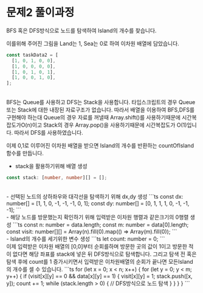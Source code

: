 # 문제2 풀이과정

BFS 혹은 DFS방식으로 노드를 탐색하여 Island의 개수를 찾습니다.

이를위해 주어진 그림을 Land는 1, Sea는 0로 하여 이차원 배열에 담았습니다.

```ts
const taskData2 = [
  [1, 0, 1, 0, 0],
  [1, 0, 0, 0, 0],
  [1, 0, 1, 0, 1],
  [1, 0, 0, 1, 0],
];
```
<br>
BFS는 Queue를 사용하고 DFS는 Stack을 사용합니다. 타입스크립트의 경우 Queue 또는 Stack에 대한 내장된 자료구조가 없습니다. 따라서 배열을 이용하여 BFS,DFS를 구현해야 하는대 Queue의 경우 자료를 꺼낼때 Array.shift()를 사용하기때문에 시간복잡도가O(n)이고 Stack의 경우 Array.pop()을 사용하기때문에 시간복잡도가 O(1)입니다. 따라서 DFS를 사용하였습니다.

이제 0,1로 이루어진 이차원 배열을 받으면 Island의 개수를 반환하는 countOfIsland 함수를 만듭니다.
<br>
- stack을 활용하기위해 배열 생성
```ts
const stack: [number, number][] = [];
```
<br>
- 선택된 노드의 상하좌우와 대각선을 탐색하기 위해 dx,dy 생성
```ts
const dx: number[] = [1, 1, 0, -1, -1, -1, 0, 1];
const dy: number[] = [0, 1, 1, 1, 0, -1, -1, -1];
```
<br>
- 해당 노드를 방문했는지 확인하기 위해 입력받은 이차원 행렬과 같은크기의 0행렬 생성
```ts
const n: number = data.length;
const m: number = data[0].length;
const visit: number[][] = Array(n).fill(0).map(() => Array(m).fill(0));
```
<br>
- Island의 개수를 세기위한 변수 생성
```ts
let count: number = 0;
```
<br>
이제 입력받은 이차원 배열의 [0,0]부터 순회를하며 방문한 곳의 값이 1이고 방문한 적이 없다면 해당 좌표를 stack에 넣은 뒤 DFS방식으로 탐색합니다. 그리고 탐색 전 혹은 탐색 후에 count를 1 증가시키면서 입력받은 이차원배열의 순회가 끝나면 모든Island의 개수를 셀 수 있습니다.
```ts
for (let x = 0; x < n; x++) {
  for (let y = 0; y < m; y++) {
    if (visit[x][y] == 0 && data[x][y] == 1) {
      visit[x][y] = 1;
      stack.push([x, y]);
      count += 1;
      while (stack.length > 0) {
        // DFS방식으로 노드 탐색
      }
    }
  }
}
```